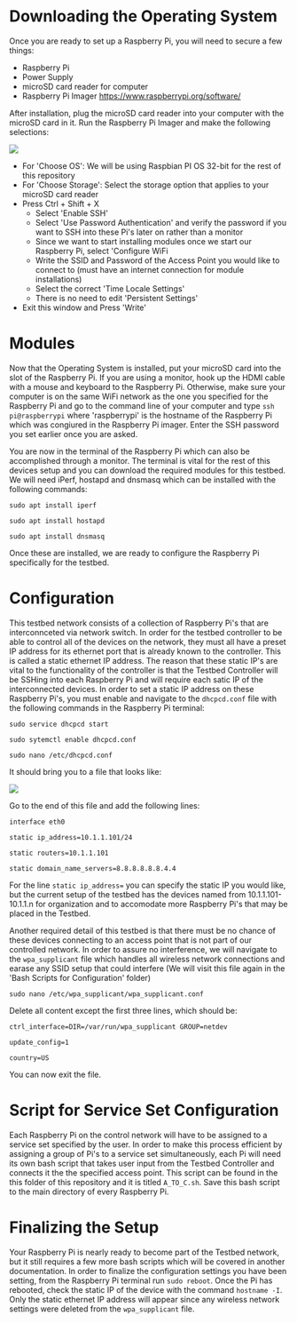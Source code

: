 # Downloading the Operating System
Once you are ready to set up a Raspberry Pi, you will need to secure a few things:
* Raspberry Pi
* Power Supply 
* microSD card reader for computer
* Raspberry Pi Imager https://www.raspberrypi.org/software/ 

After installation, plug the microSD card reader into your computer with the microSD card in it. Run the Raspberry Pi Imager and make the following selections:

![](/images/rpi_imager.png)

* For 'Choose OS': We will be using Raspbian PI OS 32-bit for the rest of this repository 
* For 'Choose Storage': Select the storage option that applies to your microSD card reader 
* Press Ctrl + Shift + X 
  * Select 'Enable SSH'
  *  Select 'Use Password Authentication' and verify the password if you want to SSH into these Pi's later on rather than a monitor 
  *  Since we want to start installing modules once we start our Raspberry Pi, select 'Configure WiFi
    * Write the SSID and Password of the Access Point you would like to connect to (must have an internet connection for module installations)
  * Select the correct 'Time Locale Settings'
  * There is no need to edit 'Persistent Settings' 
* Exit this window and Press 'Write' 

# Modules 
Now that the Operating System is installed, put your microSD card into the slot of the Raspberry Pi. If you are using a monitor, hook up the HDMI cable with a mouse and keyboard to the Raspberry Pi. Otherwise, make sure your computer is on the same WiFi network as the one you specified for the Raspberry Pi and go to the command line of your computer and type
`ssh pi@raspberrypi` where 'raspberrypi' is the hostname of the Raspberry Pi which was congiured in the Raspberry Pi imager. Enter the SSH password you set earlier once you are asked. 

You are now in the terminal of the Raspberry Pi which can also be accomplished through a monitor. The terminal is vital for the rest of this devices setup and you can download the required modules for this testbed. We will need iPerf, hostapd and dnsmasq which can be installed with the following commands:

`sudo apt install iperf`

`sudo apt install hostapd`

`sudo apt install dnsmasq`

Once these are installed, we are ready to configure the Raspberry Pi specifically for the testbed. 

# Configuration 
This testbed network consists of a collection of Raspberry Pi's that are interconnceted via network switch. In order for the testbed controller to be able to control all of the devices on the network, they must all have a preset IP address for its ethernet port that is already known to the controller. This is called a static ethernet IP address. The reason that these static IP's are vital to the functionality of the controller is that the Testbed Controller will be SSHing into each Raspberry Pi and will require each satic IP of the interconnected devices. In order to set a static IP address on these Raspberry Pi's, you must enable and navigate to the `dhcpcd.conf` file with the following commands in the Raspberry Pi terminal: 

`sudo service dhcpcd start`

`sudo sytemctl enable dhcpcd.conf`

`sudo nano /etc/dhcpcd.conf`

It should bring you to a file that looks like:

![](/images/dhcpcd.png)

Go to the end of this file and add the following lines:

`interface eth0`

`static ip_address=10.1.1.101/24` 

`static routers=10.1.1.101` 

`static domain_name_servers=8.8.8.8.8.8.4.4` 

For the line `static ip_address=` you can specify the static IP you would like, but the current setup of the testbed has the devices named from 10.1.1.101-10.1.1.n for organization and to accomodate more Raspberry Pi's that may be placed in the Testbed. 

Another required detail of this testbed is that there must be no chance of these devices connecting to an access point that is not part of our controlled network. In order to assure no interference, we will navigate to the `wpa_supplicant` file which handles all wireless network connections and earase any SSID setup that could interfere (We will visit this file again in the 'Bash Scripts for Configuration' folder)

`sudo nano /etc/wpa_supplicant/wpa_supplicant.conf` 

Delete all content except the first three lines, which should be: 

`ctrl_interface=DIR=/var/run/wpa_supplicant GROUP=netdev`

`update_config=1`

`country=US`

You can now exit the file. 

# Script for Service Set Configuration
Each Raspberry Pi on the control network will have to be assigned to a service set specified by the user. In order to make this process efficient by assigning a group of Pi's to a service set simultaneously, each Pi will need its own bash script that takes user input from the Testbed Controller and connects it the the specified access point. This script can be found in the this folder of this repository and it is titled `A_TO_C.sh`. Save this bash script to the main directory of every Raspberry Pi. 
# Finalizing the Setup 
Your Raspberry Pi is nearly ready to become part of the Testbed network, but it still requires a few more bash scripts which will be covered in another documentation. In order to finalize the configuration settings you have been setting, from the Raspberry Pi terminal run `sudo reboot`. Once the Pi has rebooted, check the static IP of the device with the command `hostname -I`. Only the static ethernet IP address will appear since any wireless network settings were deleted from the `wpa_supplicant` file. 

